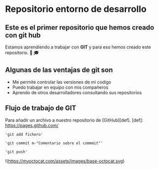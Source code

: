 # Repositorio entorno de desarrollo
## Este es el primer repositorio que hemos creado con git hub
Estamos aprendiendo a trabajar con **GIT** y para eso hemos creado este repositorio. :child: :mortar_board:
## Algunas de las ventajas de git son
+ Me permite controlar las versiones de mi codigo
+ Puedo trabajar en equipo con mis compañeros
+ Aprendo de otros desarrolladores consultando sus repositorios
## Flujo de trabajo de GIT
Para añadir un archivo a nuestro repositorio de [GitHub][def].
[def]: https://pages.github.com/

```
'git add fichero'

```
```
'git commit m-"Comentario sobre el commmit"'
```
```
'git push'

```
!(https://myoctocat.com/assets/images/base-octocat.svg)